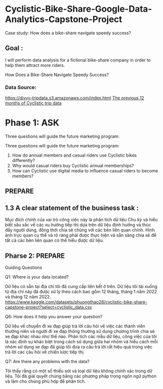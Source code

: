 # Cyclistic-Bike-Share-Google-Data-Analytics-Capstone-Project
Case study: How does a bike-share navigate speedy success?

## Goal :

I will perform data analysis for a fictional bike-share company in order to help them attract more riders.

How Does a Bike-Share Navigate Speedy Success?


### Data Source: 
https://divvy-tripdata.s3.amazonaws.com/index.html
[The previous 12 months of Cyclistic trip data
](https://divvy-tripdata.s3.amazonaws.com/index.html) 

# Phase 1: ASK
Three questions will guide the future marketing program:

Three questions will guide the future marketing program:
1. How do annual members and casual riders use Cyclistic bikes differently?
2. Why would casual riders buy Cyclistic annual memberships?
3. How can Cyclistic use digital media to influence casual riders to become members?


## PREPARE

## 1.3 A clear statement of the business task :
Mục đích chính của vai trò công việc này là phân tích dữ liệu Chu kỳ và hiểu biết sâu sắc về các xu hướng tiếp thị dựa trên dữ liệu định hướng và thúc đẩy người dùng, đồng thời chia sẻ chúng với các bên liên quan chính. Hình ảnh trực quan cụ thể và rõ ràng phải được thực hiện và sẵn sàng chia sẻ để tất cả các bên liên quan có thể hiểu được dữ liệu.

## Pharse 2: PREPARE
Guiding Questions

Q1: Where is your data located?

Dữ liệu có sẵn tại địa chỉ tôi đã cung cấp liên kết ở trên. Dữ liệu tôi tải xuống từ địa chỉ này đã được xử lý theo cách bao gồm 12 tháng, tháng 1 năm 2022 và tháng 12 năm 2022.
https://www.kaggle.com/datasets/phuongthao28/cyclistic-bike-share-capstone-project?select=cyclistic_data.csv

Q6: How does it help you answer your question?

Dữ liệu về chuyến đi xe đạp giúp trả lời câu hỏi về việc các thành viên thường niên và người đi xe đạp thông thường sử dụng chương trình chia sẻ xe đạp khác nhau như thế nào. Phân tích các mẫu dữ liệu, công việc của tôi là xác định sự khác biệt trong cách sử dụng giữa hai nhóm và hiểu cách mỗi nhóm sử dụng xe đạp đã giúp tôi đưa ra câu trả lời rất hiệu quả trong việc trả lời các câu hỏi về chiến lược tiếp thị.

Q7: Are there any problems with the data?

Tôi thấy rằng có một số thiếu sót và loại dữ liệu không chính xác trong dữ liệu. Tôi đã giải quyết chúng bằng các phương pháp trong ngôn ngữ python và làm cho chúng phù hợp để phân tích.

